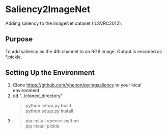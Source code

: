 # Saliency2ImageNet
Adding saliency to the ImageNet dataset (ILSVRC2012).

## Purpose
To add saliency as the 4th channel to an RGB image. Output is encoded as *.pickle.

## Setting Up the Environment
1. Clone https://github.com/yhenon/pyimgsaliency to your local environment
2. cd "../cloned_directory"
   > python setup.py build<br>
   > python setup.py install
3. > pip install opencv-python<br>
   > pip install pickle<br>
